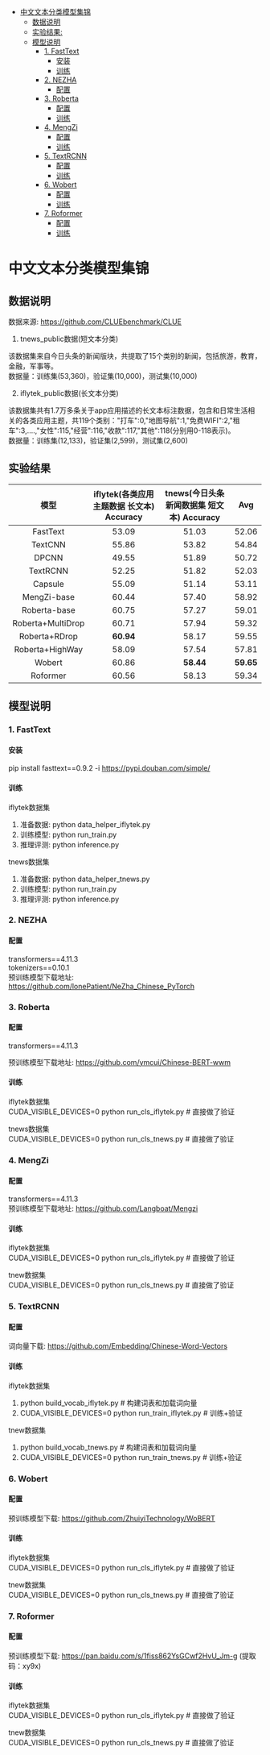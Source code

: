 - [中文文本分类模型集锦](#中文文本分类模型集锦)
  - [数据说明](#数据说明)
  - [实验结果:](#实验结果)
  - [模型说明](#模型说明)
    - [1. FastText](#1-fasttext)
      - [安装](#安装)
      - [训练](#训练)
    - [2. NEZHA](#2-nezha)
      - [配置](#配置)
    - [3. Roberta](#3-roberta)
      - [配置](#配置-1)
      - [训练](#训练-1)
    - [4. MengZi](#4-mengzi)
      - [配置](#配置-2)
      - [训练](#训练-2)
    - [5. TextRCNN](#5-textrcnn)
      - [配置](#配置-3)
      - [训练](#训练-3)
    - [6. Wobert](#6-wobert)
      - [配置](#配置-4)
      - [训练](#训练-4)
    - [7. Roformer](#7-roformer)
      - [配置](#配置-5)
      - [训练](#训练-5)
 
# 中文文本分类模型集锦
## 数据说明
数据来源: https://github.com/CLUEbenchmark/CLUE

1. tnews_public数据(短文本分类)

该数据集来自今日头条的新闻版块，共提取了15个类别的新闻，包括旅游，教育，金融，军事等。  
数据量：训练集(53,360)，验证集(10,000)，测试集(10,000)

2. iflytek_public数据(长文本分类) 

该数据集共有1.7万多条关于app应用描述的长文本标注数据，包含和日常生活相关的各类应用主题，共119个类别："打车":0,"地图导航":1,"免费WIFI":2,"租车":3,….,"女性":115,"经营":116,"收款":117,"其他":118(分别用0-118表示)。  
数据量：训练集(12,133)，验证集(2,599)，测试集(2,600)

## 实验结果
| 模型 | iflytek(各类应用主题数据 长文本) Accuracy | tnews(今日头条新闻数据集 短文本) Accuracy | Avg |
| :-: | :-: | :-: | :-: | 
| FastText | 53.09 | 51.03 | 52.06 | 
| TextCNN | 55.86 | 53.82 | 54.84 |
| DPCNN | 49.55 | 51.89 | 50.72 |
| TextRCNN| 52.25 | 51.82 | 52.03 |
| Capsule | 55.09 | 51.14 | 53.11 |
| MengZi-base | 60.44 | 57.40  | 58.92 | 
| Roberta-base | 60.75 | 57.27 | 59.01 | 
| Roberta+MultiDrop| 60.71 | 57.94 | 59.32 |
| Roberta+RDrop| **60.94** | 58.17 | 59.55 |
| Roberta+HighWay| 58.09 | 57.54 | 57.81 |
| Wobert | 60.86 | **58.44** | **59.65**|
| Roformer | 60.56 | 58.13 | 59.34 | 

## 模型说明

### 1. FastText
####  安装
pip install fasttext==0.9.2 -i https://pypi.douban.com/simple/

####  训练 
iflytek数据集  
1. 准备数据: python data_helper_iflytek.py
2. 训练模型: python run_train.py
3. 推理评测: python inference.py 

tnews数据集  
1. 准备数据: python data_helper_tnews.py
2. 训练模型: python run_train.py
3. 推理评测: python inference.py 


### 2. NEZHA
#### 配置
transformers==4.11.3  
tokenizers==0.10.1  
预训练模型下载地址: https://github.com/lonePatient/NeZha_Chinese_PyTorch

### 3. Roberta
#### 配置
transformers==4.11.3  

预训练模型下载地址: https://github.com/ymcui/Chinese-BERT-wwm

#### 训练
iflytek数据集  
CUDA_VISIBLE_DEVICES=0 python run_cls_iflytek.py   # 直接做了验证 

tnews数据集  
CUDA_VISIBLE_DEVICES=0 python run_cls_tnews.py   # 直接做了验证

### 4. MengZi
#### 配置
transformers==4.11.3  
预训练模型下载地址: https://github.com/Langboat/Mengzi

#### 训练
iflytek数据集  
CUDA_VISIBLE_DEVICES=0 python run_cls_iflytek.py   # 直接做了验证

tnew数据集  
CUDA_VISIBLE_DEVICES=0 python run_cls_tnews.py   # 直接做了验证


### 5. TextRCNN
#### 配置
词向量下载: https://github.com/Embedding/Chinese-Word-Vectors

#### 训练
iflytek数据集
1. python build_vocab_iflytek.py   # 构建词表和加载词向量
2. CUDA_VISIBLE_DEVICES=0 python run_train_iflytek.py    # 训练+验证

tnew数据集
1. python build_vocab_tnews.py   # 构建词表和加载词向量
2. CUDA_VISIBLE_DEVICES=0 python run_train_tnews.py   # 训练+验证
 
### 6. Wobert
#### 配置
预训练模型下载: https://github.com/ZhuiyiTechnology/WoBERT
#### 训练
iflytek数据集  
CUDA_VISIBLE_DEVICES=0 python run_cls_iflytek.py   # 直接做了验证

tnew数据集  
CUDA_VISIBLE_DEVICES=0 python run_cls_tnews.py   # 直接做了验证

### 7. Roformer
#### 配置
预训练模型下载: https://pan.baidu.com/s/1fiss862YsGCwf2HvU_Jm-g (提取码：xy9x)

#### 训练
iflytek数据集  
CUDA_VISIBLE_DEVICES=0 python run_cls_iflytek.py   # 直接做了验证

tnew数据集  
CUDA_VISIBLE_DEVICES=0 python run_cls_tnews.py   # 直接做了验证
